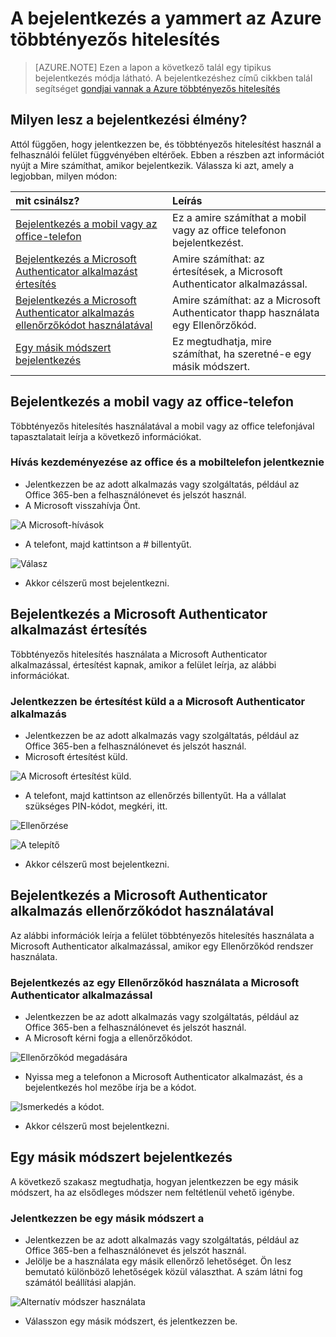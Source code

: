 <properties
    pageTitle="Azure MFA bejelentkezik a yammert az Azure többtényezős hitelesítés"
    description="Ez a lap fog útmutatásokat, helyre látogasson el az Azure MFA elérhető különböző bejelentkezik módszerek tekintheti meg."
    keywords="felhasználói hitelesítés, a bejelentkezés módja, jelentkezzen be a mobiltelefonon, jelentkezzen be az office-telefon"
    services="multi-factor-authentication"
    documentationCenter=""
    authors="kgremban"
    manager="femila"
    editor="curtland"/>

<tags
    ms.service="multi-factor-authentication"
    ms.workload="identity"
    ms.tgt_pltfrm="na"
    ms.devlang="na"
    ms.topic="article"
    ms.date="08/22/2016"
    ms.author="kgremban"/>

# <a name="the-sign-in-experience-with-azure-multi-factor-authentication"></a>A bejelentkezés a yammert az Azure többtényezős hitelesítés
> [AZURE.NOTE]  Ezen a lapon a következő talál egy tipikus bejelentkezés módja látható.  A bejelentkezéshez című cikkben talál segítséget [gondjai vannak a Azure többtényezős hitelesítés](multi-factor-authentication-end-user-manage-settings.md)



## <a name="what-will-your-sign-in-experience-be"></a>Milyen lesz a bejelentkezési élmény?
Attól függően, hogy jelentkezzen be, és többtényezős hitelesítést használ a felhasználói felület függvényében eltérőek.  Ebben a részben azt információt nyújt a Mire számíthat, amikor bejelentkezik.  Válassza ki azt, amely a legjobban, milyen módon:


mit csinálsz?|Leírás
:------------- | :------------- |
[Bejelentkezés a mobil vagy az office-telefon](#signing-in-with-mobile-or-office-phone) | Ez a amire számíthat a mobil vagy az office telefonon bejelentkezést.
[Bejelentkezés a Microsoft Authenticator alkalmazást értesítés](#signing-in-with-the-microsoft-authenticator-app-using-notification) | Amire számíthat: az értesítések, a Microsoft Authenticator alkalmazással.
[Bejelentkezés a Microsoft Authenticator alkalmazás ellenőrzőkódot használatával](#signing-in-with-the-microsoft-authenticator-app-using-verification-code)|Amire számíthat: az a Microsoft Authenticator thapp használata egy Ellenőrzőkód.
[Egy másik módszert bejelentkezés](#signing-in-with-an-alternate-method)|Ez megtudhatja, mire számíthat, ha szeretné-e egy másik módszert.

## <a name="signing-in-with-mobile-or-office-phone"></a>Bejelentkezés a mobil vagy az office-telefon

Többtényezős hitelesítés használatával a mobil vagy az office telefonjával tapasztalatait leírja a következő információkat.

### <a name="to-sign-in-with-a-call-to-your-office-or-mobile-phone"></a>Hívás kezdeményezése az office és a mobiltelefon jelentkeznie

- Jelentkezzen be az adott alkalmazás vagy szolgáltatás, például az Office 365-ben a felhasználónevet és jelszót használ.
- A Microsoft visszahívja Önt.

![A Microsoft-hívások](./media/multi-factor-authentication-end-user-signin-phone/call.png)

- A telefont, majd kattintson a # billentyűt.

![Válasz](./media/multi-factor-authentication-end-user-signin-phone/phone.png)

- Akkor célszerű most bejelentkezni.</li>

## <a name="signing-in-with-the-microsoft-authenticator-app-using-notification"></a>Bejelentkezés a Microsoft Authenticator alkalmazást értesítés

Többtényezős hitelesítés használata a Microsoft Authenticator alkalmazással, értesítést kapnak, amikor a felület leírja, az alábbi információkat.

### <a name="to-sign-in-with-a-notification-sent-the-microsoft-authenticator-app"></a>Jelentkezzen be értesítést küld a a Microsoft Authenticator alkalmazás

- Jelentkezzen be az adott alkalmazás vagy szolgáltatás, például az Office 365-ben a felhasználónevet és jelszót használ.
- Microsoft értesítést küld.

![A Microsoft értesítést küld.](./media/multi-factor-authentication-end-user-signin-app-notify/notify.png)


- A telefont, majd kattintson az ellenőrzés billentyűt.  Ha a vállalat szükséges PIN-kódot, megkéri, itt.

![Ellenőrzése](./media/multi-factor-authentication-end-user-signin-app-notify/phone.png)

![A telepítő](./media/multi-factor-authentication-end-user-first-time-mobile-app/scan3.png)

- Akkor célszerű most bejelentkezni.


## <a name="signing-in-with-the-microsoft-authenticator-app-using-verification-code"></a>Bejelentkezés a Microsoft Authenticator alkalmazás ellenőrzőkódot használatával

Az alábbi információk leírja a felület többtényezős hitelesítés használata a Microsoft Authenticator alkalmazással, amikor egy Ellenőrzőkód rendszer használata.

### <a name="to-sign-in-using-a-verification-code-with-the-microsoft-authenticator-app"></a>Bejelentkezés az egy Ellenőrzőkód használata a Microsoft Authenticator alkalmazással

- Jelentkezzen be az adott alkalmazás vagy szolgáltatás, például az Office 365-ben a felhasználónevet és jelszót használ.
- A Microsoft kérni fogja a ellenőrzőkódot.

![Ellenőrzőkód megadására](./media/multi-factor-authentication-end-user-signin-app-verify/verify.png)

- Nyissa meg a telefonon a Microsoft Authenticator alkalmazást, és a bejelentkezés hol mezőbe írja be a kódot.

![Ismerkedés a kódot.](./media/multi-factor-authentication-end-user-signin-app-verify/phone.png)



- Akkor célszerű most bejelentkezni.


## <a name="signing-in-with-an-alternate-method"></a>Egy másik módszert bejelentkezés


A következő szakasz megtudhatja, hogyan jelentkezzen be egy másik módszert, ha az elsődleges módszer nem feltétlenül vehető igénybe.

### <a name="to-sign-in-with-an-alternate-method"></a>Jelentkezzen be egy másik módszert a

- Jelentkezzen be az adott alkalmazás vagy szolgáltatás, például az Office 365-ben a felhasználónevet és jelszót használ.
- Jelölje be a használata egy másik ellenőrző lehetőséget.  Ön lesz bemutató különböző lehetőségek közül választhat. A szám látni fog számától beállítási alapján.

![Alternatív módszer használata](./media/multi-factor-authentication-end-user-signin-alt/alt.png)

- Válasszon egy másik módszert, és jelentkezzen be.
